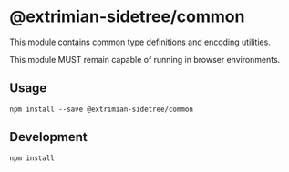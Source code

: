 # @extrimian-sidetree/common

This module contains common type definitions and encoding utilities.

This module MUST remain capable of running in browser environments.

## Usage

```
npm install --save @extrimian-sidetree/common
```

## Development

```
npm install
```
